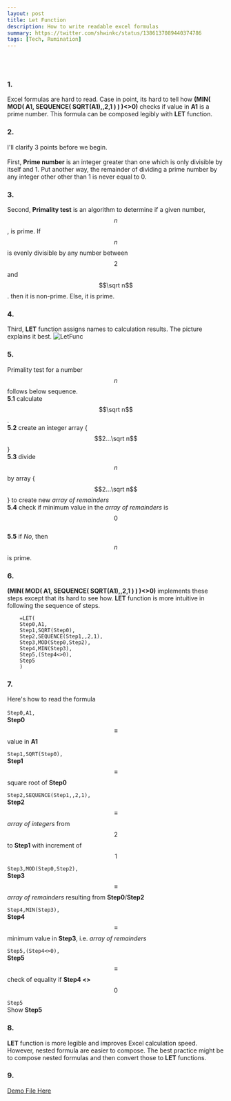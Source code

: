 ```yaml
---
layout: post
title: Let Function
description: How to write readable excel formulas
summary: https://twitter.com/shwinkc/status/1386137089440374786
tags: [Tech, Rumination]
---
```

<br><br>


### 1. 
Excel formulas are hard to read. Case in point, its hard to tell how
**(MIN( MOD( A1, SEQUENCE( SQRT(A1),,2,1 ) ) )<>0)** checks if value in **A1** is a prime number. This formula can be composed legibly with **LET** function.
    
### 2.
I'll clarify 3 points before we begin. <br><br> First, **Prime number** is an integer greater than one which is only divisible by itself and 1. Put another way, the remainder of dividing a prime number by any integer other other than 1 is never equal to 0.

### 3.
Second, **Primality test** is an algorithm to determine if a given number, $$n$$, is prime. If $$n$$ is evenly divisible by any number between $$2$$ and $$\sqrt n$$. then it is non-prime. Else, it is prime.

### 4.
Third, **LET** function assigns names to calculation results. The picture explains it best.
        ![LetFunc](https://support.content.office.net/en-us/media/492526a6-54ec-4c18-8800-38bec7600ff6.png "Source: support.microsoft.com/")
    
### 5.
Primality test for a number $$n$$ follows below sequence.
    <br> **5.1** calculate $$\sqrt n$$.
    <br> **5.2** create an integer array {$$2...\sqrt n$$}
    <br> **5.3** divide $$n$$ by array {$$2...\sqrt n$$} to create new *array of remainders*
    <br> **5.4** check if minimum value in the *array of remainders* is $$0$$
    <br> **5.5** if *No*, then $$n$$ is prime.

### 6. 
**(MIN( MOD( A1, SEQUENCE( SQRT(A1),,2,1 ) ) )<>0)** implements these steps except that its hard to see how. **LET** function is more intuitive in following the sequence of steps.
```
    =LET(
    Step0,A1,
    Step1,SQRT(Step0),
    Step2,SEQUENCE(Step1,,2,1),
    Step3,MOD(Step0,Step2),
    Step4,MIN(Step3),
    Step5,(Step4<>0),
    Step5
    )
```

### 7.
Here's how to read the formula <br>
<br> `Step0,A1,` 
<br> **Step0** $$\equiv$$ value in **A1**

`Step1,SQRT(Step0),` 
<br> **Step1** $$\equiv$$ square root of **Step0**

`Step2,SEQUENCE(Step1,,2,1),`
<br> **Step2** $$\equiv$$ *array of integers* from $$2$$ to **Step1** with increment of $$1$$

`Step3,MOD(Step0,Step2),`
<br> **Step3** $$\equiv$$ *array of remainders* resulting from **Step0**/**Step2**

`Step4,MIN(Step3),`
<br> **Step4** $$\equiv$$ minimum value in **Step3**, i.e. *array of remainders*

`Step5,(Step4<>0),`
<br> **Step5** $$\equiv$$ check of equality if **Step4 <>** $$0$$

`Step5`
<br> Show **Step5**

### 8.
**LET** function is more legible and improves Excel calculation speed. However, nested formula are easier to compose. The best practice might be to compose nested formulas and then convert those to **LET** functions.

### 9.
[Demo File Here](https://github.com/continuoous/Spreadsheets/blob/main/Let.xlsx?raw=true)